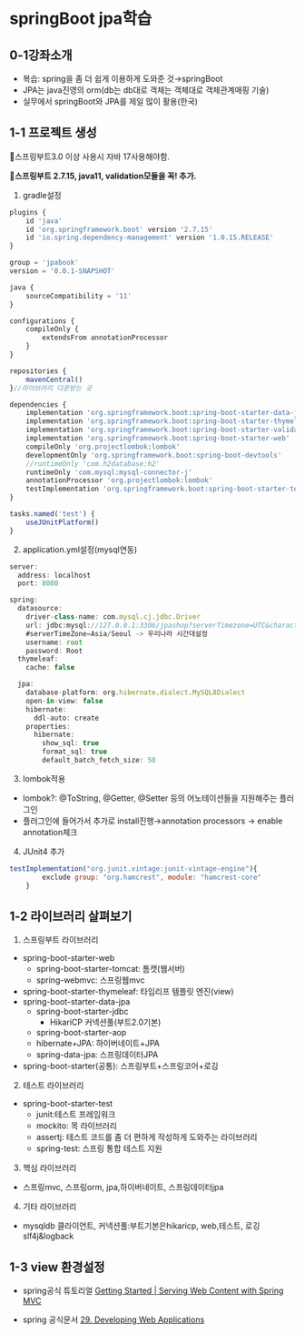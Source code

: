 # springBoot jpa학습
## 0-1강좌소개

- 복습: spring을 좀 더 쉽게 이용하게 도와준 것→springBoot
- JPA는 java진영의 orm(db는 db대로 객체는 객체대로 객체관계매핑 기술)
- 실무에서 springBoot와 JPA를 제일 많이 활용(한국)

## 1-1 프로젝트 생성

📌스프링부트3.0 이상 사용시 자바 17사용해야함.

📌**스프링부트 2.7.15, java11, validation모듈을 꼭! 추가.**

1. gradle설정

```jsx
plugins {
	id 'java'
	id 'org.springframework.boot' version '2.7.15'
	id 'io.spring.dependency-management' version '1.0.15.RELEASE'
}

group = 'jpabook'
version = '0.0.1-SNAPSHOT'

java {
	sourceCompatibility = '11'
}

configurations {
	compileOnly {
		extendsFrom annotationProcessor
	}
}

repositories {
	mavenCentral()
}//라이브러리 다운받는 곳

dependencies {
	implementation 'org.springframework.boot:spring-boot-starter-data-jpa'
	implementation 'org.springframework.boot:spring-boot-starter-thymeleaf'
	implementation 'org.springframework.boot:spring-boot-starter-validation'
	implementation 'org.springframework.boot:spring-boot-starter-web'
	compileOnly 'org.projectlombok:lombok'
	developmentOnly 'org.springframework.boot:spring-boot-devtools'
	//runtimeOnly 'com.h2database:h2'
	runtimeOnly 'com.mysql:mysql-connector-j'
	annotationProcessor 'org.projectlombok:lombok'
	testImplementation 'org.springframework.boot:spring-boot-starter-test'
}

tasks.named('test') {
	useJUnitPlatform()
}
```

2. application.yml설정(mysql연동)

```jsx
server:
  address: localhost
  port: 8080

spring:
  datasource:
    driver-class-name: com.mysql.cj.jdbc.Driver
    url: jdbc:mysql://127.0.0.1:3306/jpashop?serverTimezone=UTC&characterEncoding=UTF-8
    #serverTimeZone=Asia/Seoul -> 우리나라 시간대설정
    username: root
    password: Root
  thymeleaf:
    cache: false

  jpa:
    database-platform: org.hibernate.dialect.MySQL8Dialect
    open-in-view: false
    hibernate:
      ddl-auto: create
    properties:
      hibernate:
        show_sql: true
        format_sql: true
        default_batch_fetch_size: 50
```

3. lombok적용
- lombok?: @ToString, @Getter, @Setter 등의 어노테이션들을 지원해주는 플러그인
- 플러그인에 들어가서 추가로 install진행→annotation processors → enable annotation체크
4. JUnit4 추가

```jsx
testImplementation("org.junit.vintage:junit-vintage-engine"){
		exclude group: "org.hamcrest", module: "hamcrest-core"
	}
```

## 1-2 라이브러리 살펴보기

1. 스프링부트 라이브러리
- spring-boot-starter-web
    - spring-boot-starter-tomcat: 톰캣(웹서버)
    - spring-webmvc: 스프링웹mvc
- spring-boot-starter-thymeleaf: 타임리프 템플릿 엔진(view)
- spring-boot-starter-data-jpa
    - spring-boot-starter-jdbc
        - HikariCP  커넥션풀(부트2.0기본)
    - spring-boot-starter-aop
    - hibernate+JPA: 하이버네이트+JPA
    - spring-data-jpa: 스프링데이터JPA
- spring-boot-starter(공통): 스프링부트+스프링코어+로깅
2. 테스트 라이브러리
- spring-boot-starter-test
    - junit:테스트 프레임워크
    - mockito: 목 라이브러리
    - assertj: 테스트 코드를 좀 더 편하게 작성하게 도와주는 라이브러리
    - spring-test: 스프링 통합 테스트 지원
3. 핵심 라이브러리
- 스프링mvc, 스프링orm, jpa,하이버네이트, 스프링데이터jpa
4. 기타 라이브러리
- mysqldb 클라이언트, 커넥션풀:부트기본은hikaricp, web,테스트, 로깅 slf4j&logback

## 1-3 view 환경설정

- spring공식 튜토리얼
[Getting Started | Serving Web Content with Spring MVC](https://spring.io/guides/gs/serving-web-content/)

- spring 공식문서
[29. Developing Web Applications](https://docs.spring.io/spring-boot/docs/2.1.6.RELEASE/reference/html/boot-features-developing-web-applications.html#boot-features-spring-mvc-template-engines)
